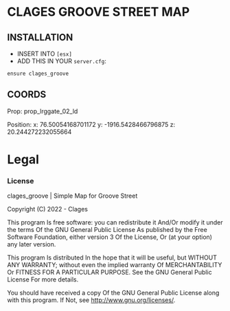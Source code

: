 # CLAGES GROOVE STREET MAP

## INSTALLATION
- INSERT INTO `[esx]`
- ADD THIS IN YOUR `server.cfg`:

```
ensure clages_groove
```

## COORDS

Prop: prop_lrggate_02_ld

Position:
x: 76.50054168701172
y: -1916.5428466796875
z: 20.244272232055664

# Legal
### License

clages_groove | Simple Map for Groove Street

Copyright (C) 2022 - Clages

This program Is free software: you can redistribute it And/Or modify it under the terms Of the GNU General Public License As published by the Free Software Foundation, either version 3 Of the License, Or (at your option) any later version.

This program Is distributed In the hope that it will be useful, but WITHOUT ANY WARRANTY; without even the implied warranty Of MERCHANTABILITY Or FITNESS FOR A PARTICULAR PURPOSE. See the GNU General Public License For more details.

You should have received a copy Of the GNU General Public License along with this program. If Not, see http://www.gnu.org/licenses/.